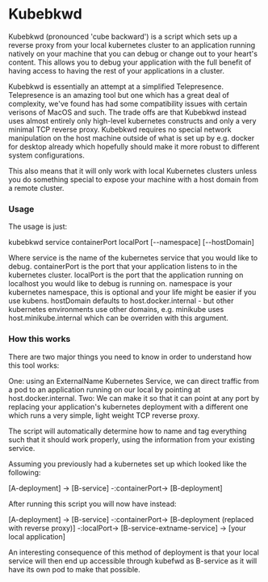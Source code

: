 # Kubebkwd

Kubebkwd (pronounced 'cube backward') is a script which sets up a reverse proxy from your local kubernetes cluster to an application running natively on your machine that you can debug or change out to your heart's content. This allows you to debug your application with the full benefit of having access to having the rest of your applications in a cluster.

Kubebkwd is essentially an attempt at a simplified Telepresence. Telepresence is an amazing tool but one which has a great deal of complexity, we've found has had some compatibility issues with certain verisons of MacOS and such. The trade offs are that Kubebkwd instead uses almost entirely only high-level kubernetes constructs and only a very minimal TCP reverse proxy. Kubebkwd requires no special network manipulation on the host machine outside of what is set up by e.g. docker for desktop already which hopefully should make it more robust to different system configurations. 

This also means that it will only work with local Kubernetes clusters unless you do something special to expose your machine with a host domain from a remote cluster. 

### Usage
The usage is just:

kubebkwd service containerPort localPort [--namespace] [--hostDomain]

Where service is the name of the kubernetes service that you would like to debug.
containerPort is the port that your application listens to in the kubernetes cluster.
localPort is the port that the application running on localhost you would like to debug is running on.
namespace is your kubernetes namespace, this is optional and your life might be easier if you use kubens.
hostDomain defaults to host.docker.internal - but other kubernetes environments use other domains, e.g. minikube uses host.minikube.internal which can be overriden with this argument.


### How this works

There are two major things you need to know in order to understand how this tool works:

One: using an ExternalName Kubernetes Service, we can direct traffic from a pod to an application running on our local by pointing at  host.docker.internal.
Two: We can make it so that it can point at any port by replacing your application's kubernetes deployment with a different one which runs a very simple, light weight TCP reverse proxy.

The script will automatically determine how to name and tag everything such that it should work properly, using the information from your existing service.

Assuming you previously had a kubernetes set up which looked like the following:

[A-deployment] -> [B-service] -:containerPort-> [B-deployment]

After running this script you will now have instead:

[A-deployment] -> [B-service] -:containerPort-> [B-deployment (replaced with reverse proxy)] -:localPort-> [B-service-extname-service] -> [your local application]

An interesting consequence of this method of deployment is that your local service will then end up accessible through kubefwd as B-service as it will have its own pod to make that possible.